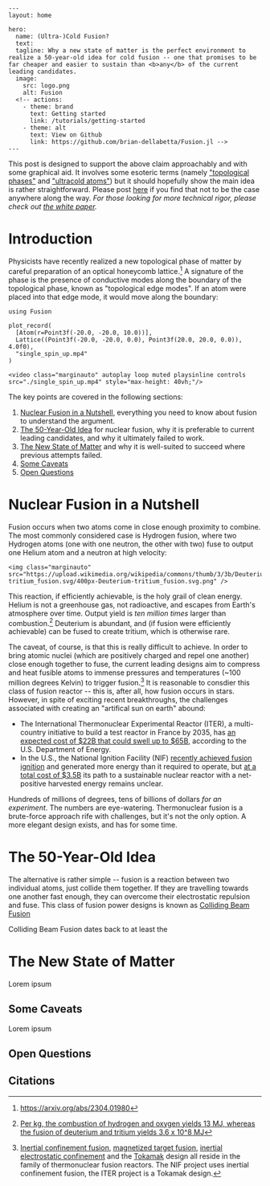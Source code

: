 ````@raw html
---
layout: home

hero:
  name: (Ultra-)Cold Fusion?
  text: 
  tagline: Why a new state of matter is the perfect environment to realize a 50-year-old idea for cold fusion -- one that promises to be far cheaper and easier to sustain than <b>any</b> of the current leading candidates.
  image:
    src: logo.png
    alt: Fusion
  <!-- actions:
    - theme: brand
      text: Getting started
      link: /tutorials/getting-started
    - theme: alt
      text: View on Github
      link: https://github.com/brian-dellabetta/Fusion.jl -->
---
````

This post is designed to support the above claim approachably and with some graphical aid. It involves some esoteric terms (namely ["topological phases"](https://topocondmat.org/index.html) and ["ultracold atoms"](https://en.wikipedia.org/wiki/Ultracold_atom)) but it should hopefully show the main idea is rather straightforward. Please post [here](https://github.com/brian-dellabetta/Fusion.jl/issues) if you find that not to be the case anywhere along the way. *For those looking for more technical rigor, please check out [the white paper](https://github.com/brian-dellabetta/Fusion.jl/paper/paper.pdf).*

# Introduction 

Physicists have recently realized a new topological phase of matter by careful preparation of an optical honeycomb lattice.[^a] A signature of the phase is the presence of conductive modes along the boundary of the topological phase, known as "topological edge modes". If an atom were placed into that edge mode, it would move along the boundary:


```@setup
using Fusion

plot_record(
  [Atom(r=Point3f(-20.0, -20.0, 10.0))],
  Lattice((Point3f(-20.0, -20.0, 0.0), Point3f(20.0, 20.0, 0.0)), 4.0f0),
  "single_spin_up.mp4"
)
```

```@raw html
<video class="marginauto" autoplay loop muted playsinline controls src="./single_spin_up.mp4" style="max-height: 40vh;"/>
```



The key points are covered in the following sections:

1. [Nuclear Fusion in a Nutshell](#Nuclear-Fusion-in-a-Nutshell), everything you need to know about fusion to understand the argument.
2. [The 50-Year-Old Idea](#The-50-Year-Old-Idea) for nuclear fusion, why it is preferable to current leading candidates, and why it ultimately failed to work.
3. [The New State of Matter](#The-New-State-of-Matter) and why it is well-suited to succeed where previous attempts failed.
4. [Some Caveats](#Some-Caveats)
5. [Open Questions](#Open-Questions)

# Nuclear Fusion in a Nutshell

Fusion occurs when two atoms come in close enough proximity to combine. The most commonly considered case is Hydrogen fusion, where two Hydrogen atoms (one with one neutron, the other with two) fuse to output one Helium atom and a neutron at high velocity:

```@raw html
<img class="marginauto" src="https://upload.wikimedia.org/wikipedia/commons/thumb/3/3b/Deuterium-tritium_fusion.svg/400px-Deuterium-tritium_fusion.svg.png" />
```

This reaction, if efficiently achievable, is the holy grail of clean energy. Helium is not a greenhouse gas, not radioactive, and escapes from Earth's atmosphere over time. Output yield is *ten million times* larger than combustion.[^1] Deuterium is abundant, and (if fusion were efficiently achievable) can be fused to create tritium, which is otherwise rare.

The caveat, of course, is that this is really difficult to achieve. In order to bring atomic nuclei (which are positively charged and repel one another) close enough together to fuse, the current leading designs aim to compress and heat fusible atoms to immense pressures and temperatures (~100 million degrees Kelvin) to trigger fusion.[^2] It is reasonable to consdier this class of fusion reactor -- this is, after all, how fusion occurs in stars. However, in spite of exciting recent breakthroughs, the challenges associated with creating an "artifical sun on earth" abound:

- The International Thermonuclear Experimental Reactor (ITER), a multi-country initiative to build a test reactor in France by 2035, has [an expected cost of \$22B that could swell up to \$65B](https://pubs.aip.org/physicstoday/Online/4990/ITER-disputes-DOE-s-cost-estimate-of-fusion), according to the U.S. Department of Energy.
- In the U.S., the National Ignition Facility (NIF) [recently achieved fusion ignition](https://www.llnl.gov/article/49306/lawrence-livermore-national-laboratory-achieves-fusion-ignition) and generated more energy than it required to operate, but [at a total cost of \$3.5B](https://lasers.llnl.gov/about/faqs#nif_cost) its path to a sustainable nuclear reactor with a net-positive harvested energy remains unclear. 

Hundreds of millions of degrees, tens of billions of dollars *for an experiment*. The numbers are eye-watering. Thermonuclear fusion is a brute-force approach rife with challenges, but it's not the only option. A more elegant design exists, and has for some time.


# The 50-Year-Old Idea

The alternative is rather simple -- fusion is a reaction between two individual atoms, just collide them together. If they are travelling towards one another fast enough, they can overcome their electrostatic repulsion and fuse. This class of fusion power designs is known as [Colliding Beam Fusion](https://en.wikipedia.org/wiki/Colliding_beam_fusion)

Colliding Beam Fusion dates back to at least the 



# The New State of Matter

Lorem ipsum

## Some Caveats

Lorem ipsum

## Open Questions

## Citations

[^a]: https://arxiv.org/abs/2304.01980
[^1]: [Per kg, the combustion of hydrogen and oxygen yields 13 MJ, whereas the fusion of deuterium and tritium yields 3.6 x 10^8 MJ](https://ntrs.nasa.gov/api/citations/20160010608/downloads/20160010608.pdf)
[^2]: [Inertial confinement fusion](https://en.wikipedia.org/wiki/Inertial_confinement_fusion), [magnetized target fusion](https://en.wikipedia.org/wiki/Magnetized_target_fusion), [inertial electrostatic confinement](https://en.wikipedia.org/wiki/Inertial_electrostatic_confinement) and the [Tokamak](https://en.wikipedia.org/wiki/Tokamak) design all reside in the family of thermonuclear fusion reactors. The NIF project uses inertial confinement fusion, the ITER project is a Tokamak design.
